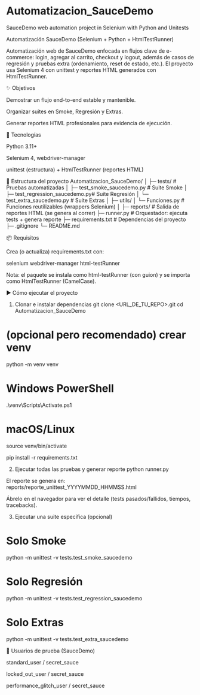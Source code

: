 # Automatizacion_SauceDemo
SauceDemo web automation project in Selenium with Python and Unitests

Automatización SauceDemo (Selenium + Python + HtmlTestRunner)

Automatización web de SauceDemo
 enfocada en flujos clave de e-commerce: login, agregar al carrito, checkout y logout, además de casos de regresión y pruebas extra (ordenamiento, reset de estado, etc.).
El proyecto usa Selenium 4 con unittest y reportes HTML generados con HtmlTestRunner.

✨ Objetivos

Demostrar un flujo end-to-end estable y mantenible.

Organizar suites en Smoke, Regresión y Extras.

Generar reportes HTML profesionales para evidencia de ejecución.

🔧 Tecnologías

Python 3.11+

Selenium 4, webdriver-manager

unittest (estructura) + HtmlTestRunner (reportes HTML)

📂 Estructura del proyecto
Automatizacion_SauceDemo/
│
├─ tests/                         # Pruebas automatizadas
│  ├─ test_smoke_saucedemo.py     # Suite Smoke
│  ├─ test_regression_saucedemo.py# Suite Regresión
│  └─ test_extra_saucedemo.py     # Suite Extras
│
├─ utils/
│  └─ Funciones.py                # Funciones reutilizables (wrappers Selenium)
│
├─ reports/                       # Salida de reportes HTML (se genera al correr)
├─ runner.py                      # Orquestador: ejecuta tests + genera reporte
├─ requirements.txt               # Dependencias del proyecto
├─ .gitignore
└─ README.md

📦 Requisitos

Crea (o actualiza) requirements.txt con:

selenium
webdriver-manager
html-testRunner


Nota: el paquete se instala como html-testRunner (con guion) y se importa como HtmlTestRunner (CamelCase).

▶️ Cómo ejecutar el proyecto
1) Clonar e instalar dependencias
git clone <URL_DE_TU_REPO>.git
cd Automatizacion_SauceDemo

# (opcional pero recomendado) crear venv
python -m venv venv
# Windows PowerShell
.\venv\Scripts\Activate.ps1
# macOS/Linux
source venv/bin/activate

pip install -r requirements.txt

2) Ejecutar todas las pruebas y generar reporte
python runner.py


El reporte se genera en: reports/reporte_unittest_YYYYMMDD_HHMMSS.html

Ábrelo en el navegador para ver el detalle (tests pasados/fallidos, tiempos, tracebacks).

3) Ejecutar una suite específica (opcional)
# Solo Smoke
python -m unittest -v tests.test_smoke_saucedemo

# Solo Regresión
python -m unittest -v tests.test_regression_saucedemo

# Solo Extras
python -m unittest -v tests.test_extra_saucedemo

🔐 Usuarios de prueba (SauceDemo)

standard_user / secret_sauce

locked_out_user / secret_sauce

performance_glitch_user / secret_sauce
